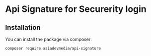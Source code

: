 # Api Signature for Securerity login

## Installation

You can install the package via composer:

```bash
composer require asiadevmedia/api-signature
```
